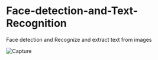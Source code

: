# Face-detection-and-Text-Recognition

Face detection and Recognize and extract text from images


![Capture](https://user-images.githubusercontent.com/60369343/84556879-b2277600-acda-11ea-9391-6cc3aabf675c.PNG)
